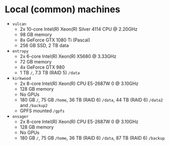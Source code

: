 # Local (common) machines

- `vulcan`
  - 2x 10-core Intel(R) Xeon(R) Silver 4114 CPU @ 2.20GHz
  - 98 GB memory
  - 8x GeForce GTX 1080 Ti (Pascal)
  - 256 GB SSD, 2 TB data
- `entropy`
  - 2x 6-core Intel(R) Xeon(R) X5680  @ 3.33GHz
  - 72 GB memory
  - 4x GeForce GTX 980
  - 1 TB `/`, 7.3 TB (RAID 5) `/data`
- `kirkwood`
  - 2x 8-core Intel(R) Xeon(R) CPU E5-2687W 0 @ 3.10GHz
  - 128 GB memory
  - No GPUs
  - 180 GB `/`, 75 GB `/home`, 36 TB (RAID 6) `/data`, 44 TB (RAID 6) `/data2` and `/backup2`
  - GPFS mounted `/gpfs`
- `onsager`
  - 2x 8-core Intel(R) Xeon(R) CPU E5-2687W 0 @ 3.10GHz
  - 128 GB memory
  - No GPUs
  - 180 GB `/`,  75 GB `/home`, 36 TB (RAID 6) `/data`, 87 TB (RAID 6) `/backup`